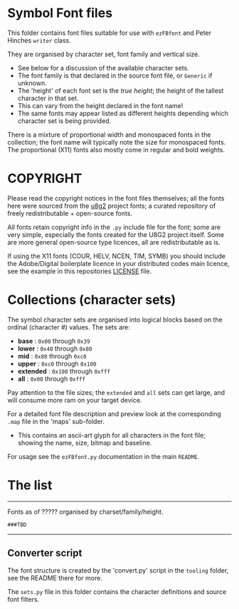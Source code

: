 # Symbol Font files

This folder contains font files suitable for use with `ezFBfont` and Peter Hinches `writer` class.

They are organised by character set, font family and vertical size.
* See below for a discussion of the available character sets.
* The font family is that declared in the source font file, or `Generic` if unknown.
* The 'height' of each font set is the *true height*; the height of the tallest character in that set.
* This can vary from the height declared in the font name!
* The same fonts may appear listed as different heights depending which character set is being provided.

There is a mixture of proportional width and monospaced fonts in the collection; the font name will typically note the size for monospaced fonts. The proportional (X11) fonts also mostly come in regular and bold weights.

# COPYRIGHT
Please read the copyright notices in the font files themselves; all the fonts here were sourced from the [u8g2](https://github.com/olikraus/u8g2/blob/master/LICENSE) project fonts; a curated repository of freely redistributable + open-source fonts.

All fonts retain copyright info in the `.py` include file for the font; some are very simple, especially the fonts created for the U8G2 project itself. Some are more general open-source type licences, all are redistributable as is.

If using the X11 fonts (COUR, HELV, NCEN, TIM, SYMB) you should include the Adobe/Digital boilerplate licence in your distributed codes main licence, see the example in this repositories [LICENSE](/LICENSE) file.

# Collections (character sets)

The symbol character sets are organised into logical blocks based on the ordinal (character #) values. The sets are:

* **base** : `0x00` through `0x39`
* **lower** : `0x40` through `0x80`
* **mid** : `0x80` through `0xc0`
* **upper** : `0xc0` through `0x100`
* **extended** : `0x100` through `0xfff`
* **all** : `0x00` through `0xfff`

Pay attention to the file sizes; the `extended` and `all` sets can get large, and will consume more ram on your target device.

For a detailed font file description and preview look at the corresponding `.map` file in the 'maps' sub-folder.

* This contains an ascii-art glyph for all characters in the font file; showing the name, size, bitmap and baseline.

For usage see the `ezFBfont.py` documentation in the main `README`.

# The list

----------------------

Fonts as of ????? organised by charset/family/height.
```
###TBD
```

---------------------

## Converter script
The font structure is created by the 'convert.py' script in the `tooling` folder, see the README there for more.

The `sets.py` file in this folder contains the character definitions and source font filters.
